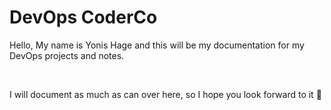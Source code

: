 # DevOps CoderCo

Hello, My name is Yonis Hage and this will be my documentation for my DevOps projects and notes.

<br>

I will document as much as can over here, so I hope you look forward to it 🙌
